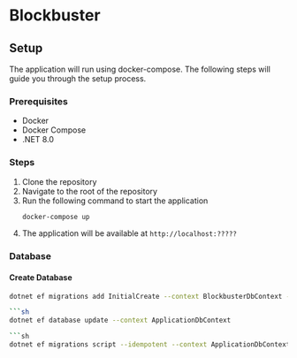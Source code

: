 # Blockbuster

## Setup
The application will run using docker-compose. The following steps will guide you through the setup process.

### Prerequisites
- Docker
- Docker Compose
- .NET 8.0

### Steps

1. Clone the repository
2. Navigate to the root of the repository
3. Run the following command to start the application
	```sh
	docker-compose up
	```
4. The application will be available at `http://localhost:?????`


### Database

#### Create Database
```sh
dotnet ef migrations add InitialCreate --context BlockbusterDbContext -o Data/BlockbusterMoviesMigrations

```sh
dotnet ef database update --context ApplicationDbContext

```sh
dotnet ef migrations script --idempotent --context ApplicationDbContext --output ../sql/application_db_context.sql